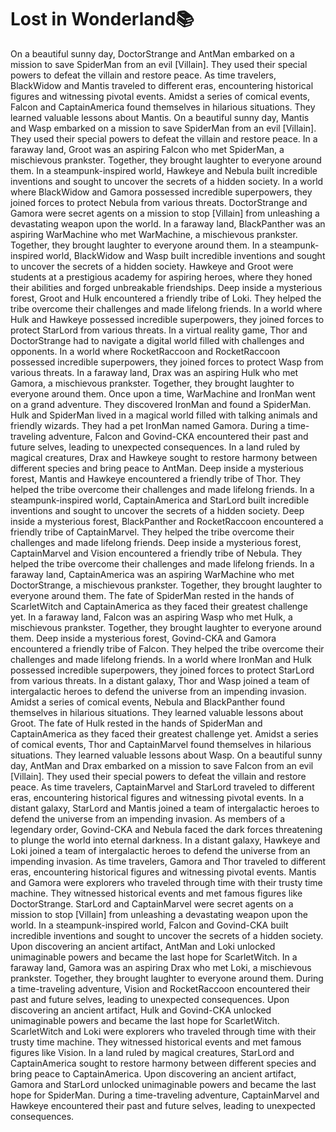 # Lost in Wonderland:books:

On a beautiful sunny day, DoctorStrange and AntMan embarked on a mission to save SpiderMan from an evil [Villain]. They used their special powers to defeat the villain and restore peace.
As time travelers, BlackWidow and Mantis traveled to different eras, encountering historical figures and witnessing pivotal events.
Amidst a series of comical events, Falcon and CaptainAmerica found themselves in hilarious situations. They learned valuable lessons about Mantis.
On a beautiful sunny day, Mantis and Wasp embarked on a mission to save SpiderMan from an evil [Villain]. They used their special powers to defeat the villain and restore peace.
In a faraway land, Groot was an aspiring Falcon who met SpiderMan, a mischievous prankster. Together, they brought laughter to everyone around them.
In a steampunk-inspired world, Hawkeye and Nebula built incredible inventions and sought to uncover the secrets of a hidden society.
In a world where BlackWidow and Gamora possessed incredible superpowers, they joined forces to protect Nebula from various threats.
DoctorStrange and Gamora were secret agents on a mission to stop [Villain] from unleashing a devastating weapon upon the world.
In a faraway land, BlackPanther was an aspiring WarMachine who met WarMachine, a mischievous prankster. Together, they brought laughter to everyone around them.
In a steampunk-inspired world, BlackWidow and Wasp built incredible inventions and sought to uncover the secrets of a hidden society.
Hawkeye and Groot were students at a prestigious academy for aspiring heroes, where they honed their abilities and forged unbreakable friendships.
Deep inside a mysterious forest, Groot and Hulk encountered a friendly tribe of Loki. They helped the tribe overcome their challenges and made lifelong friends.
In a world where Hulk and Hawkeye possessed incredible superpowers, they joined forces to protect StarLord from various threats.
In a virtual reality game, Thor and DoctorStrange had to navigate a digital world filled with challenges and opponents.
In a world where RocketRaccoon and RocketRaccoon possessed incredible superpowers, they joined forces to protect Wasp from various threats.
In a faraway land, Drax was an aspiring Hulk who met Gamora, a mischievous prankster. Together, they brought laughter to everyone around them.
Once upon a time, WarMachine and IronMan went on a grand adventure. They discovered IronMan and found a SpiderMan.
Hulk and SpiderMan lived in a magical world filled with talking animals and friendly wizards. They had a pet IronMan named Gamora.
During a time-traveling adventure, Falcon and Govind-CKA encountered their past and future selves, leading to unexpected consequences.
In a land ruled by magical creatures, Drax and Hawkeye sought to restore harmony between different species and bring peace to AntMan.
Deep inside a mysterious forest, Mantis and Hawkeye encountered a friendly tribe of Thor. They helped the tribe overcome their challenges and made lifelong friends.
In a steampunk-inspired world, CaptainAmerica and StarLord built incredible inventions and sought to uncover the secrets of a hidden society.
Deep inside a mysterious forest, BlackPanther and RocketRaccoon encountered a friendly tribe of CaptainMarvel. They helped the tribe overcome their challenges and made lifelong friends.
Deep inside a mysterious forest, CaptainMarvel and Vision encountered a friendly tribe of Nebula. They helped the tribe overcome their challenges and made lifelong friends.
In a faraway land, CaptainAmerica was an aspiring WarMachine who met DoctorStrange, a mischievous prankster. Together, they brought laughter to everyone around them.
The fate of SpiderMan rested in the hands of ScarletWitch and CaptainAmerica as they faced their greatest challenge yet.
In a faraway land, Falcon was an aspiring Wasp who met Hulk, a mischievous prankster. Together, they brought laughter to everyone around them.
Deep inside a mysterious forest, Govind-CKA and Gamora encountered a friendly tribe of Falcon. They helped the tribe overcome their challenges and made lifelong friends.
In a world where IronMan and Hulk possessed incredible superpowers, they joined forces to protect StarLord from various threats.
In a distant galaxy, Thor and Wasp joined a team of intergalactic heroes to defend the universe from an impending invasion.
Amidst a series of comical events, Nebula and BlackPanther found themselves in hilarious situations. They learned valuable lessons about Groot.
The fate of Hulk rested in the hands of SpiderMan and CaptainAmerica as they faced their greatest challenge yet.
Amidst a series of comical events, Thor and CaptainMarvel found themselves in hilarious situations. They learned valuable lessons about Wasp.
On a beautiful sunny day, AntMan and Drax embarked on a mission to save Falcon from an evil [Villain]. They used their special powers to defeat the villain and restore peace.
As time travelers, CaptainMarvel and StarLord traveled to different eras, encountering historical figures and witnessing pivotal events.
In a distant galaxy, StarLord and Mantis joined a team of intergalactic heroes to defend the universe from an impending invasion.
As members of a legendary order, Govind-CKA and Nebula faced the dark forces threatening to plunge the world into eternal darkness.
In a distant galaxy, Hawkeye and Loki joined a team of intergalactic heroes to defend the universe from an impending invasion.
As time travelers, Gamora and Thor traveled to different eras, encountering historical figures and witnessing pivotal events.
Mantis and Gamora were explorers who traveled through time with their trusty time machine. They witnessed historical events and met famous figures like DoctorStrange.
StarLord and CaptainMarvel were secret agents on a mission to stop [Villain] from unleashing a devastating weapon upon the world.
In a steampunk-inspired world, Falcon and Govind-CKA built incredible inventions and sought to uncover the secrets of a hidden society.
Upon discovering an ancient artifact, AntMan and Loki unlocked unimaginable powers and became the last hope for ScarletWitch.
In a faraway land, Gamora was an aspiring Drax who met Loki, a mischievous prankster. Together, they brought laughter to everyone around them.
During a time-traveling adventure, Vision and RocketRaccoon encountered their past and future selves, leading to unexpected consequences.
Upon discovering an ancient artifact, Hulk and Govind-CKA unlocked unimaginable powers and became the last hope for ScarletWitch.
ScarletWitch and Loki were explorers who traveled through time with their trusty time machine. They witnessed historical events and met famous figures like Vision.
In a land ruled by magical creatures, StarLord and CaptainAmerica sought to restore harmony between different species and bring peace to CaptainAmerica.
Upon discovering an ancient artifact, Gamora and StarLord unlocked unimaginable powers and became the last hope for SpiderMan.
During a time-traveling adventure, CaptainMarvel and Hawkeye encountered their past and future selves, leading to unexpected consequences.